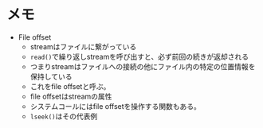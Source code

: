 # メモ

* File offset  
  * streamはファイルに繋がっている
  * `read()`で繰り返しstreamを呼び出すと、必ず前回の続きが返却される
  * つまりstreamはファイルへの接続の他にファイル内の特定の位置情報を保持している
  * これをfile offsetと呼ぶ。
  * file offsetはstreamの属性
  * システムコールにはfile offsetを操作する関数もある。
  * `lseek()`はその代表例

